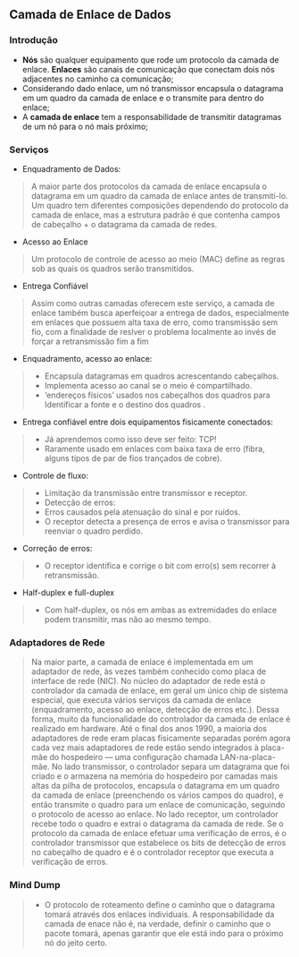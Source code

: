 ## Camada de Enlace de Dados

### Introdução

- **Nós** são qualquer equipamento que rode um protocolo da camada de enlace. **Enlaces** são canais de comunicação que conectam dois nós adjacentes no caminho ca comunicação;
- Considerando dado enlace, um nó transmissor encapsula o datagrama em um quadro da camada de enlace e o transmite para dentro do enlace;
- A **camada de enlace** tem a responsabilidade de transmitir datagramas de um nó para o nó mais próximo;


### Serviços

- Enquadramento de Dados:
> A maior parte dos protocolos da camada de enlace encapsula o datagrama em um quadro da camada de enlace antes de transmiti-lo. Um quadro tem diferentes composições dependendo do protocolo da camada de enlace, mas a estrutura padrão é que contenha campos de cabeçalho + o datagrama da camada de redes.
- Acesso ao Enlace
> Um protocolo de controle de acesso ao meio (MAC) define as regras sob as quais os quadros serão transmitidos.
- Entrega Confiável
> Assim como outras camadas oferecem este serviço, a camada de enlace também busca aperfeiçoar a entrega de dados, especialmente em enlaces que possuem alta taxa de erro, como transmissão sem fio, com a finalidade de reslver o problema localmente ao invés de forçar a retransmissão fim a fim


- Enquadramento, acesso ao enlace:
> - Encapsula datagramas em quadros acrescentando cabeçalhos.
> - Implementa acesso ao canal se o meio é compartilhado.
> - ‘endereços físicos’ usados nos cabeçalhos dos quadros para Identificar a fonte e o destino dos quadros .
- Entrega confiável entre dois equipamentos fisicamente conectados:
> - Já aprendemos como isso deve ser feito: TCP!
> - Raramente usado em enlaces com baixa taxa de erro (fibra, alguns tipos de par de fios trançados de cobre).
- Controle de fluxo:
> - Limitação da transmissão entre transmissor e receptor.
> - Detecção de erros:
> - Erros causados pela atenuação do sinal e por ruídos.
> - O receptor detecta a presença de erros e avisa o transmissor para reenviar o quadro perdido.
- Correção de erros:
> - O receptor identifica e corrige o bit com erro(s) sem recorrer à retransmissão.
- Half-duplex e full-duplex
> - Com half-duplex, os nós em ambas as extremidades do enlace podem transmitir, mas não ao mesmo tempo.

### Adaptadores de Rede

> Na maior parte, a camada de enlace é implementada em um adaptador de rede, às vezes também conhecido como placa de interface de rede (NIC). No núcleo do adaptador de rede está o controlador da camada de enlace, em geral um único chip de sistema especial, que executa vários serviços da camada de enlace (enquadramento, acesso ao enlace, detecção de erros etc.). Dessa forma, muito da funcionalidade do controlador da camada de enlace é realizado em hardware. Até o final dos anos 1990, a maioria dos adaptadores de rede eram placas fisicamente separadas porém agora cada vez mais adaptadores de rede estão sendo integrados à placa-mãe do hospedeiro — uma configuração chamada LAN-na-placa-mãe.
> No lado transmissor, o controlador separa um datagrama que foi criado e o armazena na memória do hospedeiro por camadas mais altas da pilha de protocolos, encapsula o datagrama em um quadro da camada de enlace (preenchendo os vários campos do quadro), e então transmite o quadro para um enlace de comunicação, seguindo o protocolo de acesso ao enlace. No lado receptor, um controlador recebe todo o quadro e extrai o datagrama da camada de rede. 
> Se o protocolo da camada de enlace efetuar uma verificação de erros, é o controlador transmissor que estabelece os bits de detecção de erros no cabeçalho de quadro e é o controlador receptor que executa a verificação de erros.
> 


### Mind Dump

> - O protocolo de roteamento define o caminho que o datagrama tomará através dos enlaces individuais. A responsabilidade da camada de enace não é, na verdade, definir o caminho que o pacote tomará, apenas garantir que ele está indo para o próximo nó do jeito certo. 
